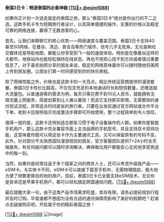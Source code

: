 **泰国3日卡：畅游泰国的必备神器 [[TG💪+ @esim1088](https://t.me/s/esim1088)]**

如果你正计划一次说走就走的泰国之旅，那么“泰国3日卡”绝对是你出行的不二之选。这款手机卡专为短期旅行者设计，以其简单便捷的操作、实惠的价格以及稳定可靠的网络连接，赢得了无数游客的心。

首先，让我们来聊聊它的核心优势——网络速度与覆盖范围。泰国3日卡支持4G甚至5G网络，在曼谷、清迈、普吉岛等热门城市，信号几乎无死角，无论是刷社交媒体还是导航地图，都能让你享受到飞一般的速度体验。特别是在像曼谷这样的大都市，地铁站内也能轻松保持在线状态，再也不用担心找不到方向或者错过重要信息了。对于喜欢拍照分享的朋友来说，稳定的网络意味着你可以随时随地将美照上传到朋友圈，让朋友们第一时间感受到你的快乐旅程。

除了网络性能之外，价格也是这款卡的一大亮点。相比传统运营商提供的漫游套餐，泰国3日卡性价比超高，不仅包含充足的本地通话时长和短信数量，还赠送超大流量包。以普通游客的需求为例，每天只需花费不到10元人民币，就能拥有无限流量上网服务，简直划算到让人难以置信！而且它支持即买即用，无需繁琐的身份验证流程，非常适合时间紧张的旅行者。只要在出发前通过官方网站或合作平台下单，收到卡后按照指示完成激活步骤即可开始使用，整个过程简单到令人惊叹。

值得一提的是，这款卡还特别适合那些习惯于电子设备操作的人群。如果你是智能手机用户，那么这款卡完全兼容市面上主流品牌的手机型号，并且支持双卡双待功能，这意味着你既可以用这张卡作为主要通讯工具，又可以保留原有的号码不变。此外，针对部分不太熟悉国际漫游规则的朋友，官方客服团队提供7×24小时全天候服务，有任何疑问都可以随时咨询解决，确保每位用户都能安心无忧地享受旅途中的每一刻。

当然，如果你是经常往返于多个国家之间的商务人士，还可以考虑升级版产品——eSIM卡。与实体卡不同，eSIM卡可以直接下载至手机中，无需物理插拔，极大地方便了频繁更换目的地的用户。目前，泰国3日卡已全面支持eSIM技术，无论你是安卓还是苹果手机用户，都可以轻松搞定跨国通信问题。[[TG💪+ @esim1088](https://t.me/s/esim1088)]

最后提醒大家一句，由于这类产品市场需求旺盛，库存有限，请务必提前规划行程并及时订购。毕竟谁都不想因为没有合适的通讯保障而影响了美好的假期吧？赶紧点击链接购买吧，开启属于你的精彩泰国之旅！

[[TG💪+ @esim1088](https://t.me/s/esim1088) ![Image](https://i.postimg.cc/4NQfJmqS/Snipaste-2025-05-13-00-14-12.png)]